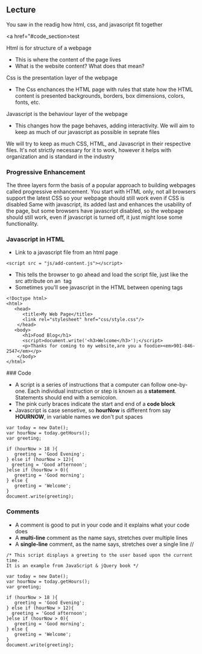 ## Lecture
You saw in the readig how html, css, and javascript fit together

<a href="#code_section>test</a>

Html is for structure of a webpage
- This is where the content of the page lives
- What is the website content? What does that mean?

Css is the presentation layer of the webpage
- The Css enchances the HTML page with rules that state how the HTML content is presented backgrounds, borders, box dimensions, colors, fonts, etc.

Javascript is the behaviour layer of the webpage
- This changes how the page behaves, adding interactivity. We will aim to keep as much of our javascript as possible in seprate files

We will try to keep as much CSS, HTML, and Javascript in their respective files. It's not strictly necessary
for it to work, however it helps with organization and is standard in the industry

### Progressive Enhancement
The three layers form the basis of a popular approach to building webpages called progressive enhancement.
You start with HTML only, not all browsers support the latest CSS so your webpage should still work
even if CSS is disabled
Same with javascript, its added last and enhances the usability of the page, but some browsers have javascript
disabled, so the webpage should still work, even if javascript is turned off, it just might lose some
functionality.

### Javascript in HTML

* Link to a javascript file from an html page
```
<script src = "js/add-content.js"></script>
```
* This tells the browser to go ahead and load the script file, just like the src attribute on an <img> tag
* Sometimes you'll see javascript in the HTML between opening <script> and closing </script> tags

```
<!Doctype html>
<html>
   <head>
      <title>My Web Page</title>
      <link rel="stylesheet" href="css/style.css"/>
    </head>
   <body>
      <h1>Food Blog</h1>
      <script>document.write('<h3>Welcome</h3>');</script>
      <p>Thanks for coming to my website,are you a foodie><em>901-846-2547</em></p>
    </body>
</html>
```
<a id="code_section">
### Code
</a>

* A script is a series of instructions that a computer can follow one-by-one. Each individual instruction or step is known as a **statement**. Statements should end with a semicolon.
* The pink curly braces indicate the start and end of a **code block**
* Javascript is case sensetive, so **hourNow** is different from say **HOURNOW**, in variable names we don't put spaces

```
var today = new Date();
var hourNow = today.getHours();
var greeting;

if (hourNow > 18 ){
   greeting = 'Good Evening';
} else if (hourNow > 12){
  greeting = 'Good afternoon';
}else if (hourNow > 0){
   greeting = 'Good morning';
} else {
   greeting = 'Welcome';
}
document.write(greeting);
```

### Comments

* A comment is good to put in your code and it explains what your code does
* A **multi-line** comment as the name says, stretches over multiple lines
* A **single-line** comment, as the name says, stretches over a single line //


```
/* This script displays a greeting to the user based upon the current time.
It is an example from JavaScript & jQuery book */

var today = new Date();
var hourNow = today.getHours();
var greeting;

if (hourNow > 18 ){
   greeting = 'Good Evening';
} else if (hourNow > 12){
  greeting = 'Good afternoon';
}else if (hourNow > 0){
   greeting = 'Good morning';
} else {
   greeting = 'Welcome';
}
document.write(greeting);
```


